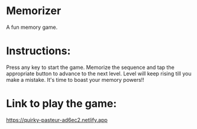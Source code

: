 # Memorizer
A fun memory game.

# Instructions:
Press any key to start the game. Memorize the sequence and tap the appropriate button to advance to the next level.
Level will keep rising till you make a mistake. It's time to boast your memory powers!!

# Link to play the game:
https://quirky-pasteur-ad6ec2.netlify.app
